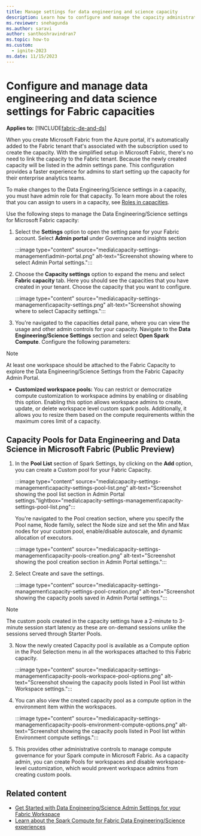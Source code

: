 ```yaml
---
title: Manage settings for data engineering and science capacity
description: Learn how to configure and manage the capacity administration settings for data engineering and science experiences.
ms.reviewer: snehagunda
ms.author: saravi
author: santhoshravindran7
ms.topic: how-to
ms.custom:
  - ignite-2023
ms.date: 11/15/2023
---
```


# Configure and manage data engineering and data science settings for Fabric capacities

**Applies to:** [!INCLUDE[fabric-de-and-ds](includes/fabric-de-ds.md)]

When you create Microsoft Fabric from the Azure portal, it's automatically added to the Fabric tenant that's associated with the subscription used to create the capacity. With the simplified setup in Microsoft Fabric, there's no need to link the capacity to the Fabric tenant. Because the newly created capacity will be listed in the admin settings pane. This configuration provides a faster experience for admins to start setting up the capacity for their enterprise analytics teams.

To make changes to the Data Engineering/Science settings in a capacity, you must have admin role for that capacity. To learn more about the roles that you can assign to users in a capacity, see [Roles in capacities](../admin/roles.md).

Use the following steps to manage the Data Engineering/Science settings for Microsoft Fabric capacity:

1. Select the **Settings** option to open the setting pane for your Fabric account. Select **Admin portal** under Governance and insights section

   :::image type="content" source="media\capacity-settings-management\admin-portal.png" alt-text="Screenshot showing where to select Admin Portal settings.":::

2. Choose the **Capacity settings** option to expand the menu and select **Fabric capacity** tab. Here you should see the capacities that you have created in your tenant. Choose the capacity that you want to configure.

   :::image type="content" source="media\capacity-settings-management\capacity-settings.png" alt-text="Screenshot showing where to select Capacity settings.":::

3. You're navigated to the capacities detail pane, where you can view the usage and other admin controls for your capacity. Navigate to the **Data Engineering/Science Settings** section and select **Open Spark Compute**. Configure the following parameters:

> [!Note]
> At least one workspace should be attached to the Fabric Capacity to explore the Data Engineering/Science Settings from the Fabric Capacity Admin Portal.

   * **Customized workspace pools:** You can restrict or democratize compute customization to workspace admins by enabling or disabling this option. Enabling this option allows workspace admins to create, update, or delete workspace level custom spark pools. Additionally, it allows you to resize them based on the compute requirements within the maximum cores limit of a capacity.

## Capacity Pools for Data Engineering and Data Science in Microsoft Fabric (**Public Preview**) 

1. In the **Pool List** section of Spark Settings, by clicking on the **Add** option, you can create a Custom pool for your Fabric Capacity.

   :::image type="content" source="media\capacity-settings-management\capacity-settings-pool-list.png" alt-text="Screenshot showing the pool list section in Admin Portal settings."lightbox="media\capacity-settings-management\capacity-settings-pool-list.png":::

   You're navigated to the Pool creation section, where you specify the Pool name, Node family, select the Node size and set the Min and Max nodes for your custom pool, enable/disable autoscale, and dynamic allocation of executors.

   :::image type="content" source="media\capacity-settings-management\capacity-pools-creation.png" alt-text="Screenshot showing the pool creation section in Admin Portal settings.":::

2. Select Create and save the settings.

   :::image type="content" source="media\capacity-settings-management\capacity-settings-pool-creation.png" alt-text="Screenshot showing the capacity pools saved in Admin Portal settings.":::

> [!NOTE]
> The custom pools created in the capacity settings have a 2-minute to 3-minute session start latency as these are on-demand sessions unlike the sessions served through Starter Pools.

3. Now the newly created Capacity pool is available as a Compute option in the Pool Selection menu in all the workspaces attached to this Fabric capacity.
  
   :::image type="content" source="media\capacity-settings-management\capacity-pools-workspace-pool-options.png" alt-text="Screenshot showing the capacity pools listed  in Pool list within Workspace settings.":::

4. You can also view the created capacity pool as a compute option in the environment item within the workspaces.

   :::image type="content" source="media\capacity-settings-management\capacity-pools-environment-compute-options.png" alt-text="Screenshot showing the capacity pools listed  in Pool list within Environment compute settings.":::

5. This provides other administrative controls to manage compute governance for your Spark compute in Microsoft Fabric. As a capacity admin, you can create Pools for workspaces and disable workspace-level customization, which would prevent workspace admins from creating custom pools.

## Related content

* [Get Started with Data Engineering/Science Admin Settings for your Fabric Workspace](workspace-admin-settings.md)
* [Learn about the Spark Compute for Fabric Data Engineering/Science experiences](spark-compute.md)
